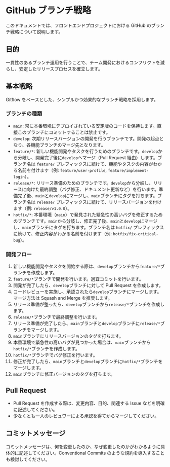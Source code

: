 # GitHub ブランチ戦略

このドキュメントでは、フロントエンドプロジェクトにおける GitHub のブランチ戦略について説明します。

## 目的

一貫性のあるブランチ運用を行うことで、チーム開発におけるコンフリクトを減らし、安定したリリースプロセスを確立します。

## 基本戦略

Gitflow をベースとした、シンプルかつ効果的なブランチ戦略を採用します。

### ブランチの種類

- `main`: 常に本番環境にデプロイされている安定版のコードを保持します。直接このブランチにコミットすることは禁止です。
- `develop`: 次期リリースバージョンの開発を行うブランチです。開発の起点となり、各機能ブランチのマージ先となります。
- `feature/*`: 新しい機能開発やタスクを行うためのブランチです。`develop`から分岐し、開発完了後に`develop`へマージ（Pull Request 経由）します。ブランチ名は `feature/` プレフィックスに続けて、機能やタスクの内容がわかる名前を付けます（例: `feature/user-profile`, `feature/implement-login`）。
- `release/*`: リリース準備のためのブランチです。`develop`から分岐し、リリースに向けた最終調整（バグ修正、ドキュメント更新など）を行います。準備完了後、`main`と`develop`にマージし、`main`ブランチにタグを打ちます。ブランチ名は `release/` プレフィックスに続けて、リリースバージョンを付けます（例: `release/v1.0.0`）。
- `hotfix/*`: 本番環境（`main`）で発見された緊急性の高いバグを修正するためのブランチです。`main`から分岐し、修正完了後、`main`と`develop`にマージし、`main`ブランチにタグを打ちます。ブランチ名は `hotfix/` プレフィックスに続けて、修正内容がわかる名前を付けます（例: `hotfix/fix-critical-bug`）。

### 開発フロー

1.  新しい機能開発やタスクを開始する際は、`develop`ブランチから`feature/*`ブランチを作成します。
2.  `feature/*`ブランチで開発を行います。適宜コミットを行います。
3.  開発が完了したら、`develop`ブランチに対して Pull Request を作成します。
4.  コードレビューを実施し、承認されたら`develop`ブランチにマージします。マージ方法は Squash and Merge を推奨します。
5.  リリース準備が整ったら、`develop`ブランチから`release/*`ブランチを作成します。
6.  `release/*`ブランチで最終調整を行います。
7.  リリース準備が完了したら、`main`ブランチと`develop`ブランチに`release/*`ブランチをマージします。
8.  `main`ブランチにリリースバージョンのタグを打ちます。
9.  本番環境で緊急性の高いバグが見つかった場合は、`main`ブランチから`hotfix/*`ブランチを作成します。
10. `hotfix/*`ブランチでバグ修正を行います。
11. 修正が完了したら、`main`ブランチと`develop`ブランチに`hotfix/*`ブランチをマージします。
12. `main`ブランチに修正バージョンのタグを打ちます。

## Pull Request

- Pull Request を作成する際は、変更内容、目的、関連する Issue などを明確に記述してください。
- 少なくとも一人のレビュワーによる承認を得てからマージしてください。

## コミットメッセージ

コミットメッセージは、何を変更したのか、なぜ変更したのかがわかるように具体的に記述してください。Conventional Commits のような規約を導入することも検討してください。
